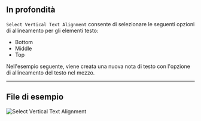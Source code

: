 ## In profondità
`Select Vertical Text Alignment` consente di selezionare le seguenti opzioni di allineamento per gli elementi testo:
- Bottom
- Middle
- Top

Nell'esempio seguente, viene creata una nuova nota di testo con l'opzione di allineamento del testo nel mezzo.
___
## File di esempio

![Select Vertical Text Alignment](./DSRevitNodesUI.VerticalAlignment_img.jpg)
